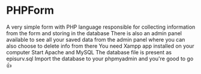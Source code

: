 # PHPForm
 A very simple form with PHP language responsible for collecting information from the form and storing in the database
There is also an admin panel available to see all your saved data from the admin panel where you can also choose to delete info from there
You need Xampp app installed on your computer
Start Apache and MySQL 
The database file is present as episurv.sql
Import the database to your phpmyadmin and you're good to go 👍 

